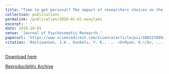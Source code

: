 ```yaml
---
title: "Time to get personal? The impact of researchers choices on the selection of treatment targets using the experience sampling methodology"
collection: publications
permalink: /publication/2020-01-01-manylabs
excerpt: ' '
date: 2018-10-01
venue: 'Journal of Psychosomatic Research '
paperurl: 'https://www.sciencedirect.com/science/article/pii/S002239992030773X'
citation: 'Bastiaansen, J.A., Kunkels, Y. K., ... <b>Ryan, O.</b>, ... Albers, C.J., & Bringmann, L.F.'
---
```


[Download here](https://www.sciencedirect.com/science/article/pii/S002239992030773X)

[Reproducibility Archive](https://osf.io/h3djy/)
